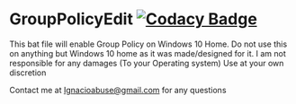 # GroupPolicyEdit [![Codacy Badge](https://api.codacy.com/project/badge/Grade/f4b0216640b840da873fd5e14c4d23cf)](https://www.codacy.com/manual/Ignaciox/GroupPolicyEdit?utm_source=github.com&amp;utm_medium=referral&amp;utm_content=Ignaciox/GroupPolicyEdit&amp;utm_campaign=Badge_Grade)

This bat file will enable Group Policy on Windows 10 Home. Do not use this on anything but Windows 10 home as it was made/designed for it.
I am not responsible for any damages (To your Operating system)
Use at your own discretion

Contact me at Ignacioabuse@gmail.com for any questions 

